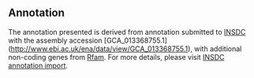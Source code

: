 
Annotation
----------

The annotation presented is derived from annotation submitted to
[INSDC](http://www.insdc.org) with the assembly accession [GCA\_013368755.1]
(http://www.ebi.ac.uk/ena/data/view/GCA_013368755.1),
with additional non-coding genes from
[Rfam](http://rfam.xfam.org/). For more details, please visit [INSDC
annotation import](http://ensemblgenomes.org/info/data/insdc_annotation).
